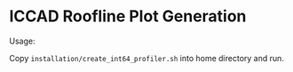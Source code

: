 # ICCAD Roofline Plot Generation

Usage:

Copy `installation/create_int64_profiler.sh` into home directory and run.
